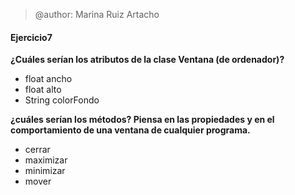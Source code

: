 > @author: Marina Ruiz Artacho

#### Ejercicio7
**¿Cuáles serían los atributos de la clase Ventana (de ordenador)?**
* float ancho
* float alto
* String colorFondo

**¿cuáles serían los métodos? Piensa en las propiedades y en el comportamiento de una ventana de cualquier programa.**
* cerrar
* maximizar
* minimizar
* mover
